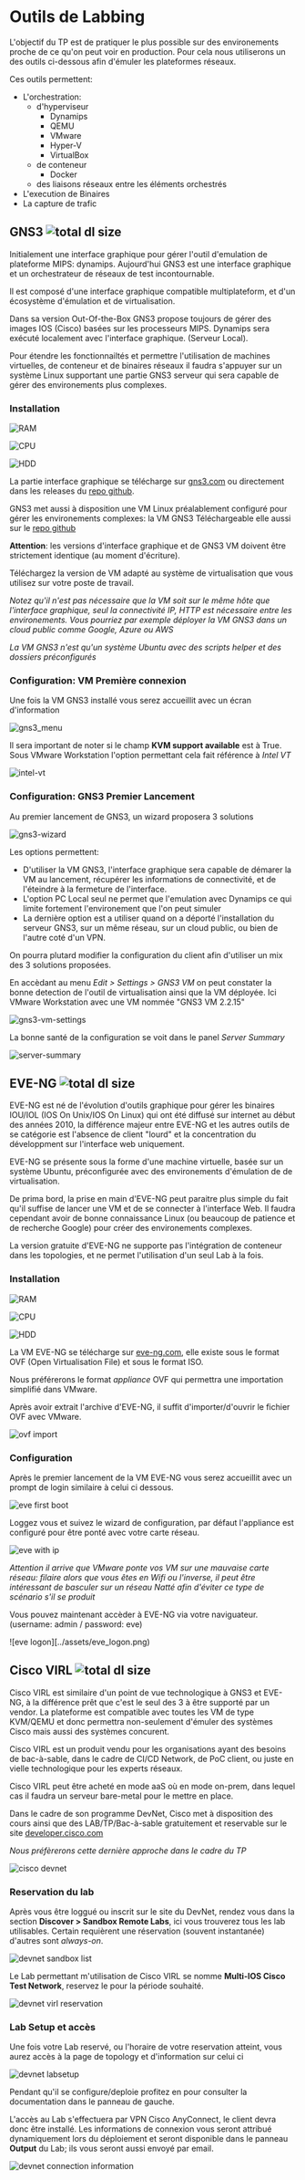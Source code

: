 # Outils de Labbing

L'objectif du TP est de pratiquer le plus possible sur des environements proche de ce qu'on peut voir en production. Pour cela nous utiliserons un des outils ci-dessous afin d'émuler les plateformes réseaux.

Ces outils permettent:
 * L'orchestration:
	* d'hyperviseur
		* Dynamips
		* QEMU
		* VMware
		* Hyper-V
		* VirtualBox
	* de conteneur
		* Docker
	* des liaisons réseaux entre les éléments orchestrés
 * L'execution de Binaires
 * La capture de trafic

## GNS3 ![total dl size](https://img.shields.io/badge/total--dl--size-804.2%20Mb-orange)

Initialement une interface graphique pour gérer l'outil d'emulation de plateforme MIPS: dynamips. Aujourd'hui GNS3 est une interface graphique et un orchestrateur de réseaux de test incontournable.

Il est composé d'une interface graphique compatible multiplateform, et d'un écosystème d'émulation et de virtualisation.

Dans sa version Out-Of-the-Box GNS3 propose toujours de gérer des images IOS (Cisco) basées sur les processeurs MIPS. Dynamips sera exécuté localement avec l'interface graphique. (Serveur Local).

Pour étendre les fonctionnailtés et permettre l'utilisation de machines virtuelles, de conteneur et de binaires réseaux il faudra s'appuyer sur un système Linux supportant une partie GNS3 serveur qui sera capable de gérer des environements plus complexes.

### Installation

![RAM](https://img.shields.io/badge/Req%20RAM-2%20Gb-orange)

![CPU](https://img.shields.io/badge/Req%20vCPU-1-green)

![HDD](https://img.shields.io/badge/Req%20HDD-20%20Gb-orange)

La partie interface graphique se télécharge sur [gns3.com](http://gns3.com) ou directement dans les releases du [repo github](https://github.com/GNS3/gns3-gui/releases).

GNS3 met aussi à disposition une VM Linux préalablement configuré pour gérer les environements complexes: la VM GNS3
Téléchargeable elle aussi sur le [repo github](https://github.com/GNS3/gns3-gui/releases)

**Attention**: les versions d'interface graphique et de GNS3 VM doivent être strictement identique (au moment d'écriture).

Téléchargez la version de VM adapté au système de virtualisation que vous utilisez sur votre poste de travail.

*Notez qu'il n'est pas nécessaire que la VM soit sur le même hôte que l'interface graphique, seul la connectivité IP, HTTP est nécessaire entre les environements. Vous pourriez par exemple déployer la VM GNS3 dans un cloud public comme Google, Azure ou AWS*

*La VM GNS3 n'est qu'un système Ubuntu avec des scripts helper et des dossiers préconfigurés*

### Configuration: VM Première connexion

Une fois la VM GNS3 installé vous serez accueillit avec un écran d'information

![gns3_menu](../assets/gns3_vm.png)

Il sera important de noter si le champ **KVM support available** est à True. Sous VMware Workstation l'option permettant cela fait référence à *Intel VT*

![intel-vt](../assets/intel-vt.png)

### Configuration: GNS3 Premier Lancement

Au premier lancement de GNS3, un wizard proposera 3 solutions

![gns3-wizard](../assets/gns3_wizard.png)

Les options permettent:
 * D'utiliser la VM GNS3, l'interface graphique sera capable de démarer la VM au lancement, récupérer les informations de connectivité, et de l'éteindre à la fermeture de l'interface.
 * L'option PC Local seul ne permet que l'emulation avec Dynamips ce qui limite fortement l'environement que l'on peut simuler
 * La dernière option est a utiliser quand on a déporté l'installation du serveur GNS3, sur un même réseau, sur un cloud public, ou bien de l'autre coté d'un VPN.
 
On pourra plutard modifier la configuration du client afin d'utiliser un mix des 3 solutions proposées.

En accèdant au menu *Edit > Settings > GNS3 VM* on peut constater la bonne detection de l'outil de virtualisation ainsi que la VM déployée. Ici VMware Workstation avec une VM nommée "GNS3 VM 2.2.15"

![gns3-vm-settings](../assets/gns3_vm_settings.png)

La bonne santé de la configuration se voit dans le panel *Server Summary*

![server-summary](../assets/gns3_server_summary.png)

## EVE-NG ![total dl size](https://img.shields.io/badge/total--dl--size-1.03%20Gb-red)

EVE-NG est né de l'évolution d'outils graphique pour gérer les binaires IOU/IOL (IOS On Unix/IOS On Linux) qui ont été diffusé sur internet au début des années 2010, la différence majeur entre EVE-NG et les autres outils de se catégorie est l'absence de client "lourd" et la concentration du développment sur l'interface web uniquement.

EVE-NG se présente sous la forme d'une machine virtuelle, basée sur un système Ubuntu, préconfigurée avec des environements d'émulation de de virtualisation.

De prima bord, la prise en main d'EVE-NG peut paraitre plus simple du fait qu'il suffise de lancer une VM et de se connecter à l'interface Web. Il faudra cependant avoir de bonne connaissance Linux (ou beaucoup de patience et de recherche Google) pour créer des environements complexes.

La version gratuite d'EVE-NG ne supporte pas l'intégration de conteneur dans les topologies, et ne permet l'utilisation d'un seul Lab à la fois.

### Installation

![RAM](https://img.shields.io/badge/Req%20RAM-8%20Gb-red)

![CPU](https://img.shields.io/badge/Req%20vCPU-4-red)

![HDD](https://img.shields.io/badge/Req%20HDD-50%20Gb-red)

La VM EVE-NG se télécharge sur [eve-ng.com](http://eve-ng.com), elle existe sous le format OVF (Open Virtualisation File) et sous le format ISO.

Nous préférerons le format *appliance* OVF qui permettra une importation simplifié dans VMware.

Après avoir extrait l'archive d'EVE-NG, il suffit d'importer/d'ouvrir le fichier OVF avec VMware.

![ovf import](../assets/eve_ovf.png)

### Configuration

Après le premier lancement de la VM EVE-NG vous serez accueillit avec un prompt de login similaire à celui ci dessous.

![eve first boot](../assets/eve_noip.png)

Loggez vous et suivez le wizard de configuration, par défaut l'appliance est configuré pour être ponté avec votre carte réseau.

![eve with ip](../assets/eve_ip.png)

*Attention il arrive que VMware ponte vos VM sur une mauvaise carte réseau: filaire alors que vous êtes en Wifi ou l'inverse, il peut être intéressant de basculer sur un réseau Natté afin d'éviter ce type de scénario s'il se produit*

Vous pouvez maintenant accèder à EVE-NG via votre naviguateur. (username: admin / password: eve)

![eve logon][../assets/eve_logon.png)

## Cisco VIRL ![total dl size](https://img.shields.io/badge/total--dl--size-37.2%20Mb-green)

Cisco VIRL est similaire d'un point de vue technologique à GNS3 et EVE-NG, à la différence prêt que c'est le seul des 3 à être supporté par un vendor. La plateforme est compatible avec toutes les VM de type KVM/QEMU et donc permettra non-seulement d'émuler des systèmes Cisco mais aussi des systèmes concurent.

Cisco VIRL est un produit vendu pour les organisations ayant des besoins de bac-à-sable, dans le cadre de CI/CD Network, de PoC client, ou juste en vielle technologique pour les experts réseaux.

Cisco VIRL peut être acheté en mode aaS où en mode on-prem, dans lequel cas il faudra un serveur bare-metal pour le mettre en place.

Dans le cadre de son programme DevNet, Cisco met à disposition des cours ainsi que des LAB/TP/Bac-à-sable gratuitement et reservable sur le site [developer.cisco.com](http://developer.cisco.com)

*Nous préfèrerons cette dernière approche dans le cadre du TP*

![cisco devnet](../assets/devnet_firstpage.png)

### Reservation du lab

Après vous être loggué ou inscrit sur le site du DevNet, rendez vous dans la section **Discover > Sandbox Remote Labs**, ici vous trouverez tous les lab utilisables. Certain requièrent une réservation (souvent instantanée) d'autres sont *always-on*.

![devnet sandbox list](../assets/devnet_sandbox_list.png)

Le Lab permettant m'utilisation de Cisco VIRL se nomme **Multi-IOS Cisco Test Network**, reservez le pour la période souhaité.

![devnet virl reservation](../assets/devnet_reserve.png)

### Lab Setup et accès

Une fois votre Lab reservé, ou l'horaire de votre reservation atteint, vous aurez accès à la page de topology et d'information sur celui ci

![devnet labsetup](../assets/devnet_lab_setup.png)

Pendant qu'il se configure/deploie profitez en pour consulter la documentation dans le panneau de gauche.

L'accès au Lab s'effectuera par VPN Cisco AnyConnect, le client devra donc être installé. Les informations de connexion vous seront attribué dynamiquement lors du déploiement et seront disponible dans le panneau **Output** du Lab; ils vous seront aussi envoyé par email.

![devnet connection information](../assets/devnet_output.png)
